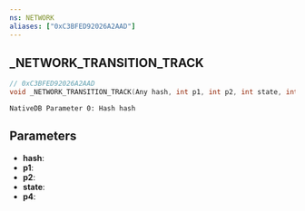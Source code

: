 ```yaml
---
ns: NETWORK
aliases: ["0xC3BFED92026A2AAD"]
---
```

## _NETWORK_TRANSITION_TRACK

```c
// 0xC3BFED92026A2AAD
void _NETWORK_TRANSITION_TRACK(Any hash, int p1, int p2, int state, int p4);
```

```
NativeDB Parameter 0: Hash hash
```

## Parameters
* **hash**: 
* **p1**: 
* **p2**: 
* **state**: 
* **p4**: 

